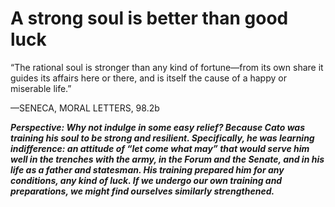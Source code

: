 # A strong soul is better than good luck

“The rational soul is stronger than any kind of fortune—from its own share it guides its affairs here or there, and is itself the cause of a happy or miserable life.”

—SENECA, MORAL LETTERS, 98.2b

***Perspective: Why not indulge in some easy relief? Because Cato was training his soul to be strong and resilient. Specifically, he was learning indifference: an attitude of “let come what may” that would serve him well in the trenches with the army, in the Forum and the Senate, and in his life as a father and statesman. His training prepared him for any conditions, any kind of luck. If we undergo our own training and preparations, we might find ourselves similarly strengthened.***